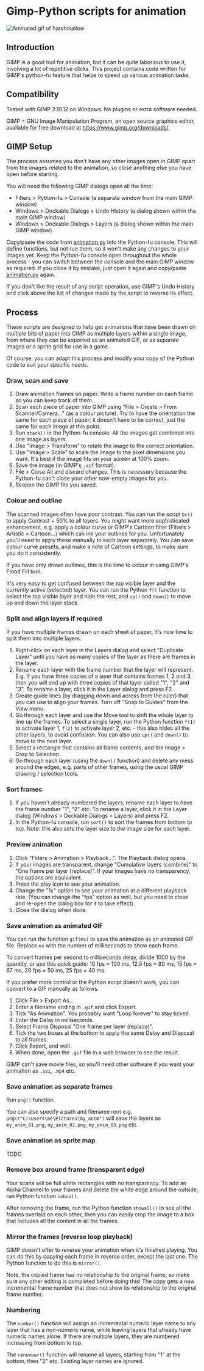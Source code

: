 # Gimp-Python scripts for animation

![Animated gif of harshmallow](harshmallow.gif)

## Introduction

GIMP is a good tool for animation, but it can be quite laborious to use it, involving a lot of repetitive clicks.  This project contains code written for GIMP's python-fu feature that helps to speed up various animation tasks.

## Compatibility

Tested with GIMP 2.10.12 on Windows.  No plugins or extra software needed.

GIMP = GNU Image Manipulation Program, an open source graphics editor, available for free download at https://www.gimp.org/downloads/.

## GIMP Setup

The process assumes you don't have any other images open in GIMP apart from the images related to the animation, so close anything else you have open before starting.

You will need the following GIMP dialogs open all the time:

- Filters > Python-fu > Console (a separate window from the main GIMP window)
- Windows > Dockable Dialogs > Undo History (a dialog shown within the main GIMP window)
- Windows > Dockable Dialogs > Layers (a dialog shown within the main GIMP window)

Copy/paste the code from [animation.py](animation.py) into the Python-fu console.  This will define functions, but not run them, so it won't make any changes to your images yet.  Keep the Python-fu console open throughout the whole process - you can switch between the console and the main GIMP window as required.  If you close it by mistake, just open it again and copy/paste [animation.py](animation.py) again.

If you don't like the result of any script operation, use GIMP's Undo History and click above the list of changes made by the script to reverse its effect.

## Process

These scripts are designed to help get animations that have been drawn on multiple bits of paper into GIMP as multiple layers within a single image, from where they can be exported as an animated GIF, or as separate images or a sprite grid for use in a game.

Of course, you can adapt this process and modify your copy of the Python code to suit your specific needs.

### Draw, scan and save

1. Draw animation frames on paper.  Write a frame number on each frame so you can keep track of them.
2. Scan each piece of paper into GIMP using "File > Create > From Scanner/Camera..."  (as a colour picture).  Try to have the orientation the same for each piece of paper; it doesn't have to be correct, just the same for each image at this point.
3. Run `stack()` in the Python-fu console.  All the images get combined into one image as layers.
4. Use "Image > Transform" to rotate the image to the correct orientation.
5. Use "Image > Scale" to scale the image to the pixel dimensions you want.  It's best if the image fits on your screen at 100% zoom.
6. Save the image (in GIMP's `.xcf` format).
7. File > Close All and discard changes.  This is necessary because the Python-fu can't close your other now-empty images for you.
8. Reopen the GIMP file you saved.

### Colour and outline

The scanned images often have poor contrast.  You can run the script `bc()` to apply Contrast + 50% to all layers.  You might want more sophisticated enhancement, e.g. apply a colour curve or GIMP's Cartoon filter (Filters > Artistic > Cartoon...) which can ink your outlines for you.  Unfortunately you'll need to apply these manually to each layer separately.  You can save colour curve presets, and make a note of Cartoon settings, to make sure you do it consistently.

If you have only drawn outlines, this is the time to colour in using GIMP's Flood Fill tool.

It's very easy to get confused between the top visible layer and the currently active (selected) layer.  You can run the Python `f()` function to select the top visible layer and hide the rest, and `up()` and `down()` to move up and down the layer stack.

### Split and align layers if required

If you have multiple frames drawn on each sheet of paper, it's now time to split them into multiple layers.

1. Right-click on each layer in the Layers dialog and select "Duplicate Layer" until you have as many copies of the layer as there are frames in the layer.
2. Rename each layer with the frame number that the layer will represent.  E.g. if you have three copies of a layer that contains frames 1, 2 and 3, then you will end up with three copies of that layer called "1", "2" and "3".  To rename a layer, click it in the Layer dialog and press F2.
3. Create guide lines (by dragging down and across from the ruler) that you can use to align your frames.  Turn off "Snap to Guides" from the View menu.
4. Go through each layer and use the Move tool to shift the whole layer to line up the frames.  To select a single layer, run the Python function `f(1)` to activate layer 1, `f(2)` to activate layer 2, etc. - this also hides all the other layers, to avoid confusion.  You can also use `up()` and `down()` to move to the next layer.
5. Select a rectangle that contains all frame contents, and the Image > Crop to Selection.
6. Go through each layer (using the `down()` function) and delete any mess around the edges, e.g. parts of other frames, using the usual GIMP drawing / selection tools.

### Sort frames

1. If you haven't already numbered the layers, rename each layer to have the frame number "1", "2" etc.  To rename a layer, click it in the Layer dialog (Windows > Dockable Dialogs > Layers) and press F2.
2. In the Python-fu console, run `sort()` to sort the frames from bottom to top.  Note: this also sets the layer size to the image size for each layer.

### Preview animation

1. Click "Filters > Animation > Playback...".  The Playback dialog opens.
2. If your images are transparent, change "Cumulative layers (combine)" to "One frame per layer (replace)".  If your images have no transparency, the options are equivalent.
3. Press the play icon to see your animation.
4. Change the "1x" option to see your animation at a different playback rate.  (You can change the "fps" option as well, but you need to close and re-open the dialog box for it to take effect).
5. Close the dialog when done.

### Save animation as animated GIF

You can run the function `gif(ms)` to save the animation as an animated GIF file.  Replace `ms` with the number of milliseconds to show each frame.

To convert frames per second to milliseconds delay, divide 1000 by the quantity, or use this quick guide: 10 fps = 100 ms, 12.5 fps = 80 ms, 15 fps = 67 ms, 20 fps = 50 ms, 25 fps = 40 ms.

If you prefer more control or the Python script doesn't work, you can convert to a GIF manually as follows.

1. Click File > Export As...
2. Enter a filename ending in `.gif` and click Export.
3. Tick "As Animation".  You probably want "Loop forever" to stay ticked.
4. Enter the Delay in milliseconds.
5. Select Frame Disposal "One frame per layer (replace)".
6. Tick the two boxes at the bottom to apply the same Delay and Disposal to all frames.
7. Click Export, and wait.
8. When done, open the `.gif` file in a web browser to see the result.

GIMP can't save movie files, so you'll need other software if you want your animation as `.avi`, `.mp4` etc.

### Save animation as separate frames

Run `png()` function.

You can also specify a path and filename root e.g. `png(r"C:\Users\me\Pictures\my_anim")` will save the layers as `my_anim_01.png`, `my_anim_02.png`, `my_anim_03.png` etc.

### Save animation as sprite map

TODO

### Remove box around frame (transparent edge)

Your scans will be full white rectangles with no transparency.  To add an Alpha Channel to your frames and delete the white edge around the outside, run Python function `nobox()`.

After removing the frame, run the Python function `showall()` to see all the frames overlaid on each other, then you can easily crop the image to a box that includes all the content in all the frames.


### Mirror the frames (reverse loop playback)

GIMP doesn't offer to reverse your animation when it's finished playing.  You can do this by copying each frame in reverse order, except the last one.  The Python function to do this is `mirror()`.

Note, the copied frame has no relationship to the original frame, so make sure any other editing is completed before doing this!  The copy gets a new incremental frame number that does not show its relationship to the original frame number.

### Numbering

The `number()` function will assign an incremental numeric layer name to any layer that has a non-numeric name, while leaving layers that already have numeric names alone.  If there are multiple layers, they are numbered increasing from bottom to top.

The `renumber()` function will rename all layers, starting from "1" at the bottom, then "2" etc.  Existing layer names are ignored.
